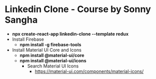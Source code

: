 # Linkedin Clone - Course by Sonny Sangha

- **npx create-react-app linkedin-clone --template redux**
- Install Firebase
    - **npm install -g firebase-tools**
- Install Material UI Core and Icons
    - **npm install @material-ui/core**
    - **npm install @material-ui/icons**
        - Search Material UI Icons
            - https://material-ui.com/components/material-icons/